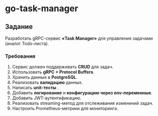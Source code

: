 # go-task-manager

## **Задание**  
Разработать gRPC-сервис **«Task Manager»** для управления задачами (аналог Todo-листа).  

### **Требования**  
1. Сервис должен поддерживать **CRUD** для задач.  
2. Использовать **gRPC + Protocol Buffers**.  
3. Хранить данные в **PostgreSQL**.  
4. Реализовать **валидацию** данных.  
5. Написать **unit-тесты** .  
6. Добавить **логирование** и **конфигурацию через env-переменные**. 
7. Добавить JWT-аутентификацию.
8. Реализовать streaming-метод для отслеживания изменений задач.
9. Настроить Prometheus-метрики для мониторинга.